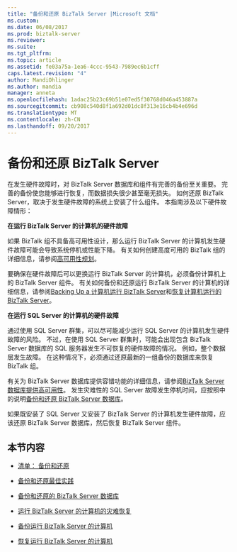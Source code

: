 ```yaml
---
title: "备份和还原 BizTalk Server |Microsoft 文档"
ms.custom: 
ms.date: 06/08/2017
ms.prod: biztalk-server
ms.reviewer: 
ms.suite: 
ms.tgt_pltfrm: 
ms.topic: article
ms.assetid: fe03a75a-1ea6-4ccc-9543-7989ec6b1cff
caps.latest.revision: "4"
author: MandiOhlinger
ms.author: mandia
manager: anneta
ms.openlocfilehash: 1adac25b23c69b51e07ed5f30768d046a453887a
ms.sourcegitcommit: cb908c540d8f1a692d01dc8f313e16cb4b4e696d
ms.translationtype: MT
ms.contentlocale: zh-CN
ms.lasthandoff: 09/20/2017
---
```

# <a name="backing-up-and-restoring-biztalk-server"></a>备份和还原 BizTalk Server
在发生硬件故障时，对 BizTalk Server 数据库和组件有完善的备份至关重要。 完善的备份使您能够进行恢复，而数据损失很少甚至毫无损失。 如何还原 BizTalk Server，取决于发生硬件故障的系统上安装了什么组件。 本指南涉及以下硬件故障情形：  
  
 **在运行 BizTalk Server 的计算机的硬件故障**  
  
 如果 BizTalk 组不具备高可用性设计，那么运行 BizTalk Server 的计算机发生硬件故障可能会导致系统停机或性能下降。 有关如何创建高度可用的 BizTalk 组的详细信息，请参阅[高可用性规划](../core/planning-for-high-availability3.md)。  
  
 要确保在硬件故障后可以更换运行 BizTalk Server 的计算机，必须备份计算机上的 BizTalk Server 组件。 有关如何备份和还原运行 BizTalk Server 的计算机的详细信息，请参阅[Backing Up a 计算机运行 BizTalk Server](../core/backing-up-a-computer-running-biztalk-server.md)和[恢复计算机运行的 BizTalk Server](../core/recovering-a-computer-running-biztalk-server.md)。  
  
 **在运行 SQL Server 的计算机的硬件故障**  
  
 通过使用 SQL Server 群集，可以尽可能减少运行 SQL Server 的计算机发生硬件故障的风险。 不过，在使用 SQL Server 群集时，可能会出现包含 BizTalk Server 数据库的 SQL 服务器发生不可恢复的硬件故障的情况。 例如，整个数据层发生故障。 在这种情况下，必须通过还原最新的一组备份的数据库来恢复 BizTalk 组。  
  
 有关为 BizTalk Server 数据库提供容错功能的详细信息，请参阅[BizTalk Server 数据库提供高可用性](../core/providing-high-availability-for-biztalk-server-databases.md)。 发生灾难性的 SQL Server 故障发生停机时间，应按照中的说明[备份和还原 BizTalk Server 数据库](../core/backing-up-and-restoring-the-biztalk-server-databases.md)。  
  
 如果既安装了 SQL Server 又安装了 BizTalk Server 的计算机发生硬件故障，应该还原 BizTalk Server 数据库，然后恢复 BizTalk Server 组件。  
  
## <a name="in-this-section"></a>本节内容  
  
-   [清单： 备份和还原](../core/checklist-backup-and-restore.md)  
  
-   [备份和还原最佳实践](../core/best-practices-for-backup-and-restore.md)  
  
-   [备份和还原的 BizTalk Server 数据库](../core/backing-up-and-restoring-the-biztalk-server-databases.md)  
  
-   [运行 BizTalk Server 的计算机的灾难恢复](../core/disaster-recovery-for-computers-running-biztalk-server.md)  
  
-   [备份运行 BizTalk Server 的计算机](../core/backing-up-a-computer-running-biztalk-server.md)  
  
-   [恢复运行 BizTalk Server 的计算机](../core/recovering-a-computer-running-biztalk-server.md)